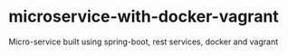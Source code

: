 # microservice-with-docker-vagrant
Micro-service built using spring-boot, rest services, docker and vagrant
